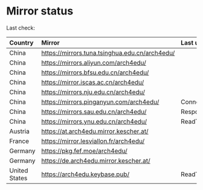 <script src="./time.js"></script>
# Mirror status
Last check: <script type="text/javascript">localize(1669764158.0398824);</script>

|Country|Mirror|Last update|
|:------|:-----|:----------|
|China|https://mirrors.tuna.tsinghua.edu.cn/arch4edu/|<script type="text/javascript">localize(1669747127);</script>|
|China|https://mirrors.aliyun.com/arch4edu/|<script type="text/javascript">localize(1669704360);</script>|
|China|https://mirrors.bfsu.edu.cn/arch4edu/|<script type="text/javascript">localize(1669747127);</script>|
|China|https://mirror.iscas.ac.cn/arch4edu/|<script type="text/javascript">localize(1669747127);</script>|
|China|https://mirrors.nju.edu.cn/arch4edu/|<script type="text/javascript">localize(1669704360);</script>|
|China|https://mirrors.pinganyun.com/arch4edu/|ConnectTimeout|
|China|https://mirrors.sau.edu.cn/arch4edu/|Response 500|
|China|https://mirrors.ynu.edu.cn/arch4edu/|ReadTimeout|
|Austria|https://at.arch4edu.mirror.kescher.at/|<script type="text/javascript">localize(1669747127);</script>|
|France|https://mirror.lesviallon.fr/arch4edu/|<script type="text/javascript">localize(1669704360);</script>|
|Germany|https://pkg.fef.moe/arch4edu/|<script type="text/javascript">localize(1669747127);</script>|
|Germany|https://de.arch4edu.mirror.kescher.at/|<script type="text/javascript">localize(1669747127);</script>|
|United States|https://arch4edu.keybase.pub/|ReadTimeout|

<script src="./tablefilter/tablefilter.js"></script>
<script src="./table.js"></script>